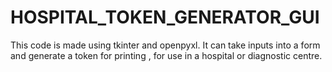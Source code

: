 # HOSPITAL_TOKEN_GENERATOR_GUI
This code is made using tkinter and openpyxl. It can take inputs into a form and generate a token for printing , for use in a hospital or diagnostic centre. 

